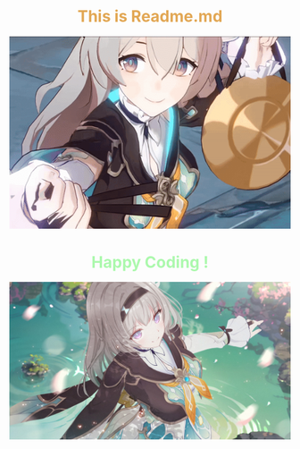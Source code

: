 <div align="center">

<h1 style="color:#e2a754;">This is Readme.md</h1>

</div>

<div align="center">

![Link to GIF](/%20Gif%20and%20Image/Firefly.gif)

</div>

<div align="center">

<h1 style="color:#acf8ad;">Happy Coding !</h1>

</div>

![Firefly](./%20Gif%20and%20Image/Firefly.jpg)